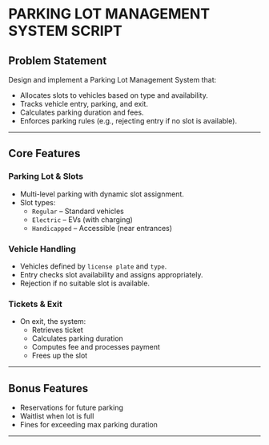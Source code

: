 # PARKING LOT MANAGEMENT SYSTEM SCRIPT

## Problem Statement

Design and implement a Parking Lot Management System that:

- Allocates slots to vehicles based on type and availability.
- Tracks vehicle entry, parking, and exit.
- Calculates parking duration and fees.
- Enforces parking rules (e.g., rejecting entry if no slot is available).

---

## Core Features

### Parking Lot & Slots

- Multi-level parking with dynamic slot assignment.
- Slot types:
  - `Regular` – Standard vehicles
  - `Electric` – EVs (with charging)
  - `Handicapped` – Accessible (near entrances)

### Vehicle Handling

- Vehicles defined by `license plate` and `type`.
- Entry checks slot availability and assigns appropriately.
- Rejection if no suitable slot is available.

### Tickets & Exit

- On exit, the system:
  - Retrieves ticket
  - Calculates parking duration
  - Computes fee and processes payment
  - Frees up the slot

---

## Bonus Features

- Reservations for future parking
- Waitlist when lot is full
- Fines for exceeding max parking duration

---
